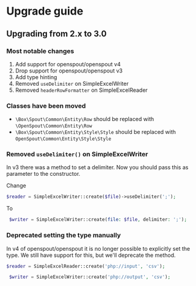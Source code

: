 # Upgrade guide

## Upgrading from 2.x to 3.0


### Most notable changes

1. Add support for openspout/openspout v4
2. Drop support for openspout/openspout v3
3. Add type hinting
4. Removed `useDelimiter` on SimpleExcelWriter
5. Removed `headerRowFormatter` on SimpleExcelReader

### Classes have been moved

- `\Box\Spout\Common\Entity\Row` should be replaced with `\OpenSpout\Common\Entity\Row`
- `\Box\Spout\Common\Entity\Style\Style` should be replaced with `OpenSpout\Common\Entity\Style\Style`

### Removed `useDelimiter()` on SimpleExcelWriter

In v3 there was a method to set a delimiter. Now you should pass this as parameter to the constructor.

Change
```php
$reader = SimpleExcelWriter::create($file)->useDelimiter(';');
```

To
```php
 $writer = SimpleExcelWriter::create(file: $file, delimiter: ';');
```

### Deprecated setting the type manually

In v4 of openspout/openspout it is no longer possible to explicitly set the type.
We still have support for this, but we'll deprecate the method.

```php
$reader = SimpleExcelReader::create('php://input', 'csv');
```

```php
 $writer = SimpleExcelWriter::create('php://output', 'csv');
```

